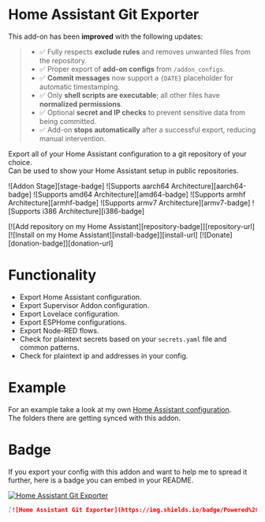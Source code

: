 # Home Assistant Git Exporter

This add-on has been **improved** with the following updates:

> - ✅ Fully respects **exclude rules** and removes unwanted files from the repository.  
> - ✅ Proper export of **add-on configs** from `/addon_configs`.  
> - ✅ **Commit messages** now support a `{DATE}` placeholder for automatic timestamping.  
> - ✅ Only **shell scripts are executable**; all other files have **normalized permissions**.  
> - ✅ Optional **secret and IP checks** to prevent sensitive data from being committed.  
> - ✅ Add-on **stops automatically** after a successful export, reducing manual intervention.

Export all of your Home Assistant configuration to a git repository of your choice.  
Can be used to show your Home Assistant setup in public repositories.

![Addon Stage][stage-badge]
![Supports aarch64 Architecture][aarch64-badge]
![Supports amd64 Architecture][amd64-badge]
![Supports armhf Architecture][armhf-badge]
![Supports armv7 Architecture][armv7-badge]
![Supports i386 Architecture][i386-badge]

[![Add repository on my Home Assistant][repository-badge]][repository-url]
[![Install on my Home Assistant][install-badge]][install-url]
[![Donate][donation-badge]][donation-url]

# Functionality

* Export Home Assistant configuration.
* Export Supervisor Addon configuration.
* Export Lovelace configuration.
* Export ESPHome configurations.
* Export Node-RED flows.
* Check for plaintext secrets based on your `secrets.yaml` file and common patterns.
* Check for plaintext ip and addresses in your config.

# Example

For an example take a look at my own [Home Assistant configuration](https://github.com/Poeschl/home-assistant-config).  
The folders there are getting synced with this addon.

# Badge

If you export your config with this addon and want to help me to spread it further, here is a badge you can embed in your README.

[![Home Assistant Git Exporter](https://img.shields.io/badge/Powered%20by-Home%20Assistant%20Git%20Exporter-%23d32f2f)](https://github.com/Poeschl/Hassio-Addons/tree/main/git-exporter)

```markdown
[![Home Assistant Git Exporter](https://img.shields.io/badge/Powered%20by-Home%20Assistant%20Git%20Exporter-%23d32f2f)](https://github.com/Poeschl/Hassio-Addons/tree/main/git-exporter)
